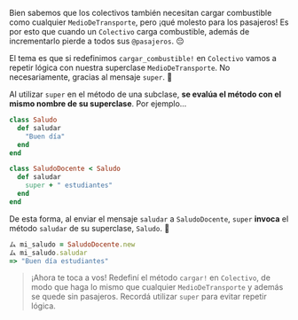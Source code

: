 Bien sabemos que los colectivos también necesitan cargar combustible como cualquier `MedioDeTransporte`, pero ¡qué molesto para los pasajeros! Es por esto que cuando un `Colectivo` carga combustible, además de incrementarlo pierde a todos sus `@pasajeros`. :pensive:

El tema es que si redefinimos `cargar_combustible!` en `Colectivo` vamos a repetir lógica con nuestra superclase `MedioDeTransporte`. No necesariamente, gracias al mensaje `super`. :muscle:

Al utilizar `super` en el método de una subclase, **se evalúa el método con el mismo nombre de su superclase**. Por ejemplo...

```ruby
class Saludo
  def saludar
    "Buen día"
  end
end

class SaludoDocente < Saludo
  def saludar
    super + " estudiantes"
  end
end
```

De esta forma, al enviar el mensaje `saludar` a `SaludoDocente`, `super` **invoca** el método `saludar` de su superclase, `Saludo`. :wave: 

```ruby
ム mi_saludo = SaludoDocente.new
ム mi_saludo.saludar
=> "Buen día estudiantes"
```

> ¡Ahora te toca a vos! Redefiní el método `cargar!` en `Colectivo`, de modo que haga lo mismo que cualquier `MedioDeTransporte` y además se quede sin pasajeros. Recordá utilizar `super` para evitar repetir lógica.